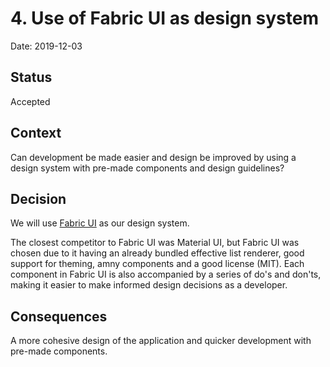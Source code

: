 # 4. Use of Fabric UI as design system

Date: 2019-12-03

## Status

Accepted

## Context

Can development be made easier and design be improved by using a design system with pre-made components and design guidelines?

## Decision

We will use [Fabric UI](https://developer.microsoft.com/en-us/fabric#/) as our design system.

The closest competitor to Fabric UI was Material UI, but Fabric UI was chosen due to it having an already bundled effective list renderer, good support for theming, amny components and a good license (MIT). Each component in Fabric UI is also accompanied by a series of do's and don'ts, making it easier to make informed design decisions as a developer.

## Consequences

A more cohesive design of the application and quicker development with pre-made components.
